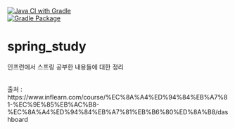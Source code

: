 [![Java CI with Gradle](https://github.com/wjdgns2751/spring_study/actions/workflows/gradle.yml/badge.svg)](https://github.com/wjdgns2751/spring_study/actions/workflows/gradle.yml)
<br>
[![Gradle Package](https://github.com/wjdgns2751/spring_study/actions/workflows/gradle-publish.yml/badge.svg)](https://github.com/wjdgns2751/spring_study/actions/workflows/gradle-publish.yml)
# spring_study

인프런에서 스프링 공부한 내용들에 대한 정리

<br>
출처 : https://www.inflearn.com/course/%EC%8A%A4%ED%94%84%EB%A7%81-%EC%9E%85%EB%AC%B8-%EC%8A%A4%ED%94%84%EB%A7%81%EB%B6%80%ED%8A%B8/dashboard
